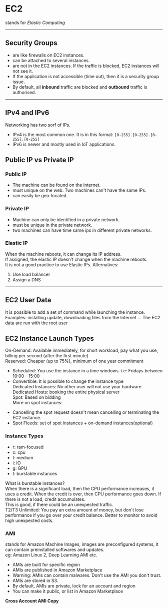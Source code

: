# EC2

stands for _Elastic Computing_  

----
## Security Groups

- are like firewalls on EC2 instances.  
- can be attached to several instances.  
- are not in the EC2 instances. If the traffic is blocked, EC2 instances will not see it.  
- If the application is not accessible (time out), then it is a security group issue.  
- By default, all **inbound** traffic are blocked and **outbound** traffic is authorised.  

---- 

## IPv4 and IPv6
Networking has two sorf of IPs.
* IPv4 is the most common one.  It is in this format: `[0-255].[0-255].[0-255].[0-255]`  
* IPv6 is newer and mostly used in IoT applications.  

## Public IP vs Private IP

### Public IP
- The machine can be found on the internet.  
- must unique on the web. Two machines can't have the same IPs.  
- can easily be geo-located.  

### Private IP
- Machine can only be identified in a private network.  
- must be unique in the private network.  
- two machines can have time same ips in different private networks.  

### Elastic IP
When the machine reboots, it can change its IP address.  
If assigned, the elastic IP doesn't change when the machine reboots.  
It is not a good practice to use Elastic IPs. Alternatives:  
1. Use load balancer  
2. Assign a DNS  

----
## EC2 User Data
It is possible to add a set of command while launching the instance.  
Examples: installing update, downloading files from the Internet ...
The EC2 data are run with the root user

## EC2 Instance Launch Types
On-Demand: Available immediately, for short workload, pay what you use, billing per second (after the first minute)  
Reserved: Cheaper (up to 75%), minimum of one year commitment  
* Scheduled: You use the instance in a time windows. i.e: Fridays between 10:00 - 15:00  
* Convertible: It is possible to change the instance type  
Dedicated Instances: No other user will not use your hardware  
Dedicated Hosts: booking the entire physical server  
Spot: Based on bidding  
More on spot instances:  
- Cancelling the spot request doesn't mean cancelling or terminating the EC2 instance.  
- Spot Fleeds: set of spot instances + on-demand instances(optional)  

### Instance Types
- r: ram-focused
- c: cpu
- t: medium 
- i: IO
- g: GPU
- t: burstable instances

What is burstable instances?  
When there is a significant load, then the CPU performance increases, it uses a credit. When the credit is over, then CPU performance goes down. If there is not a load, credit accumulates.  
This is good, if there could be an unexpected traffic.  
T2/T3 Unlimited: You pay an extra amount of money, but don't lose performance if you go over your credit balance. Better to monitor to avoid high unexpected costs.  

### AMI
stands for Amazon Machine Images, images are preconfigured systems, it can contain preinstalled softwares and updates.  
eg: Amazon Linux 2, Deep Learning AMI etc.  
- AMIs are built for specific region  
- AMIs are published in Amazon Marketplace
- Warning: AMIs can contain malwares. Don't use the AMI you don't trust.  
- AMIs are stored in S3.  
- By default, AMIs are private, lock for an account and region  
- You can make it public, or list in Amazon Marketplace  

**Cross Account AMI Copy**  


























